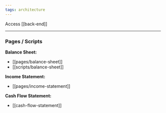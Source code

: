 ```yaml
---
tags: architecture
---
```


Access [[back-end]]

---
### Pages / Scripts
**Balance Sheet:**
- [[pages/balance-sheet]]
- [[scripts/balance-sheet]]


**Income Statement:**
- [[pages/income-statement]]

**Cash Flow Statement:**
- [[cash-flow-statement]]